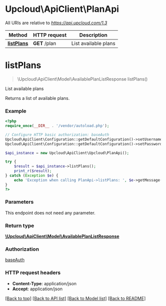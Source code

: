 # Upcloud\ApiClient\PlanApi

All URIs are relative to _https://api.upcloud.com/1.3_

| Method                                | HTTP request  | Description          |
| ------------------------------------- | ------------- | -------------------- |
| [**listPlans**](PlanApi.md#listPlans) | **GET** /plan | List available plans |

# **listPlans**

> \Upcloud\ApiClient\Model\AvailablePlanListResponse listPlans()

List available plans

Returns a list of available plans.

### Example

```php
<?php
require_once(__DIR__ . '/vendor/autoload.php');

// Configure HTTP basic authorization: baseAuth
Upcloud\ApiClient\Configuration::getDefaultConfiguration()->setUsername('YOUR_USERNAME');
Upcloud\ApiClient\Configuration::getDefaultConfiguration()->setPassword('YOUR_PASSWORD');

$api_instance = new Upcloud\ApiClient\Upcloud\PlanApi();

try {
    $result = $api_instance->listPlans();
    print_r($result);
} catch (Exception $e) {
    echo 'Exception when calling PlanApi->listPlans: ', $e->getMessage(), PHP_EOL;
}
?>
```

### Parameters

This endpoint does not need any parameter.

### Return type

[**\Upcloud\ApiClient\Model\AvailablePlanListResponse**](../Model/AvailablePlanListResponse.md)

### Authorization

[baseAuth](../../README.md#baseAuth)

### HTTP request headers

* **Content-Type**: application/json
* **Accept**: application/json

[[Back to top]](#) [[Back to API list]](../../README.md#documentation-for-api-endpoints) [[Back to Model list]](../../README.md#documentation-for-models) [[Back to README]](../../README.md)
